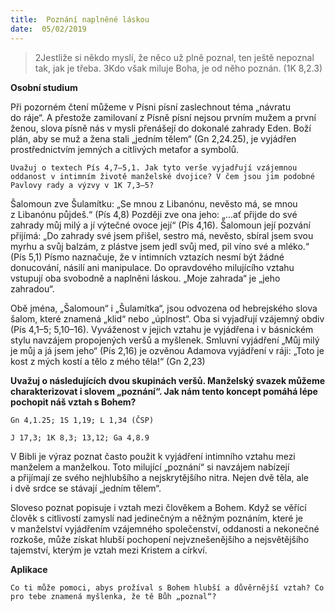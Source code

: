 ```yaml
---
title:  Poznání naplněné láskou
date:  05/02/2019
---
```


> <p></p>
> 2Jestliže si někdo myslí, že něco už plně poznal, ten ještě nepoznal tak, jak je třeba. 3Kdo však miluje Boha, je od něho poznán. (1K 8,2.3)

**Osobní studium**

Při pozorném čtení můžeme v Písni písní zaslechnout téma „návratu do ráje“. A přestože zamilovaní z Písně písní nejsou prvním mužem a první ženou, slova písně nás v mysli přenášejí do dokonalé zahrady Eden. Boží plán, aby se muž a žena stali „jedním tělem“ (Gn 2,24.25), je vyjádřen prostřednictvím jemných a citlivých metafor a symbolů.

`Uvažuj o textech Pís 4,7–5,1. Jak tyto verše vyjadřují vzájemnou oddanost v intimním životě manželské dvojice? V čem jsou jim podobné Pavlovy rady a výzvy v 1K 7,3–5?`

Šalomoun zve Šulamítku: „Se mnou z Libanónu, nevěsto má, se mnou z Libanónu půjdeš.“ (Pís 4,8) Později zve ona jeho: „...ať přijde do své zahrady můj milý a jí výtečné ovoce její“ (Pís 4,16). Šalomoun její pozvání přijímá: „Do zahrady své jsem přišel, sestro má, nevěsto, sbíral jsem svou myrhu a svůj balzám, z plástve jsem jedl svůj med, pil víno své a mléko.“ (Pís 5,1) Písmo naznačuje, že v intimních vztazích nesmí být žádné donucování, násilí ani manipulace. Do opravdového milujícího vztahu vstupují oba svobodně a naplněni láskou. „Moje zahrada“ je „jeho zahradou“.

Obě jména, „Šalomoun“ i „Šulamítka“, jsou odvozena od hebrejského slova šalom, které znamená „klid“ nebo „úplnost“. Oba si vyjadřují vzájemný obdiv (Pís 4,1–5; 5,10–16). Vyváženost v jejich vztahu je vyjádřena i v básnickém stylu navzájem propojených veršů a myšlenek. Smluvní vyjádření „Můj milý je můj a já jsem jeho“ (Pís 2,16) je ozvěnou Adamova vyjádření v ráji: „Toto je kost z mých kostí a tělo z mého těla!“ (Gn 2,23)

**Uvažuj o následujících dvou skupinách veršů. Manželský svazek můžeme charakterizovat i slovem „poznání“. Jak nám tento koncept pomáhá lépe pochopit náš vztah s Bohem?**

`Gn 4,1.25; 1S 1,19; L 1,34 (ČSP)`

`J 17,3; 1K 8,3; 13,12; Ga 4,8.9`

V Bibli je výraz poznat často použit k vyjádření intimního vztahu mezi manželem a manželkou. Toto milující „poznání“ si navzájem nabízejí a přijímají ze svého nejhlubšího a nejskrytějšího nitra. Nejen dvě těla, ale i dvě srdce se stávají „jedním tělem“.

Sloveso poznat popisuje i vztah mezi člověkem a Bohem. Když se věřící člověk s citlivostí zamyslí nad jedinečným a něžným poznáním, které je v manželství vyjádřením vzájemného společenství, oddanosti a nekonečné rozkoše, může získat hlubší pochopení nejvznešenějšího a nejsvětějšího tajemství, kterým je vztah mezi Kristem a církví.

**Aplikace**

`Co ti může pomoci, abys prožíval s Bohem hlubší a důvěrnější vztah? Co pro tebe znamená myšlenka, že tě Bůh „poznal“?`